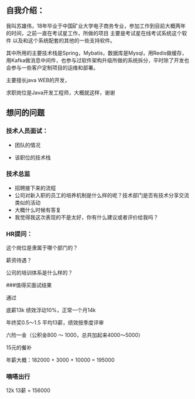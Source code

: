 ## 自我介绍：

我叫苏雄伟，18年毕业于中国矿业大学电子商务专业，参加工作到目前大概两年的时间，之前一直在考试星工作，所做的项目  主要是考试星在线考试系统这个软件      以及和这个系统配套的其他的一些支持软件。

其中所用的主要技术栈是Spring，Mybatis，数据库是Mysql，用Redis做缓存，用Kafka做消息中间件，也参与过软件架构升级所做的系统拆分，平时除了开发也会参与一些客户定制项目的运维和部署。

主要擅长java WEB的开发，

求职岗位是Java开发工程师，大概就这样，谢谢



## 想问的问题

### 技术人员面试：

- 团队的情况

- 该职位的技术栈

### 技术总监

- 招聘接下来的流程
- 公司对新入职的员工的培养机制是什么样的呢？技术部门是否有技术分享交流类似的活动
- 大概什么时候有答复
- 我觉得我这次表现的不是太好，你有什么建议或者评价给我吗？

### HR提问：

这个岗位是隶属于哪个部门的？

薪资待遇？

公司的培训体系是什么样的？





###值得买面试结果

通过

底薪13k 绩效浮动10%，正常一个月14k

年终奖0.5～1.5 平均13薪，绩效按季度评审

六险一金（公积金800 ～ 1000，总共加起来4000～5000）

15元的餐补

年薪大概：182000 + 3000 + 10000 = 195000



### 嘀嗒出行

12k  13薪 = 156000